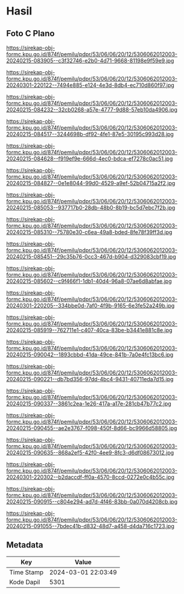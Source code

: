# Hasil

## Foto C Plano

https://sirekap-obj-formc.kpu.go.id/874f/pemilu/pdpr/53/06/06/20/12/5306062012003-20240215-083905--c3f32746-e2b0-4d71-9668-81198e9f59e9.jpg

https://sirekap-obj-formc.kpu.go.id/874f/pemilu/pdpr/53/06/06/20/12/5306062012003-20240301-220122--7494e885-e124-4e3d-8db4-ec710d860f97.jpg

https://sirekap-obj-formc.kpu.go.id/874f/pemilu/pdpr/53/06/06/20/12/5306062012003-20240215-084232--32cb0268-a57e-4777-9d88-57eb10da4906.jpg

https://sirekap-obj-formc.kpu.go.id/874f/pemilu/pdpr/53/06/06/20/12/5306062012003-20240215-084517--3244698b-df92-4fe1-87e5-30195c993d28.jpg

https://sirekap-obj-formc.kpu.go.id/874f/pemilu/pdpr/53/06/06/20/12/5306062012003-20240215-084628--f919ef9e-666d-4ec0-bdca-ef7278c0ac51.jpg

https://sirekap-obj-formc.kpu.go.id/874f/pemilu/pdpr/53/06/06/20/12/5306062012003-20240215-084827--0e1e8044-99d0-4529-a9ef-52b04715a2f2.jpg

https://sirekap-obj-formc.kpu.go.id/874f/pemilu/pdpr/53/06/06/20/12/5306062012003-20240215-085053--937717b0-28db-48b0-8b19-bc5d7ebc7f2b.jpg

https://sirekap-obj-formc.kpu.go.id/874f/pemilu/pdpr/53/06/06/20/12/5306062012003-20240215-085310--75780e30-c6ea-49a8-bded-8fe78f39ff3d.jpg

https://sirekap-obj-formc.kpu.go.id/874f/pemilu/pdpr/53/06/06/20/12/5306062012003-20240215-085451--29c35b76-0cc3-467d-b904-d329083cbf19.jpg

https://sirekap-obj-formc.kpu.go.id/874f/pemilu/pdpr/53/06/06/20/12/5306062012003-20240215-085602--c9f466f1-1db1-40d4-96a8-07ae6d8abfae.jpg

https://sirekap-obj-formc.kpu.go.id/874f/pemilu/pdpr/53/06/06/20/12/5306062012003-20240301-220205--334bbe0d-7af0-4f9b-9165-6e3fe52a249b.jpg

https://sirekap-obj-formc.kpu.go.id/874f/pemilu/pdpr/53/06/06/20/12/5306062012003-20240215-085919--762711e1-c407-40ca-83be-b3441e881c8e.jpg

https://sirekap-obj-formc.kpu.go.id/874f/pemilu/pdpr/53/06/06/20/12/5306062012003-20240215-090042--1893cbbd-41da-49ce-841b-7a0e4fc13bc6.jpg

https://sirekap-obj-formc.kpu.go.id/874f/pemilu/pdpr/53/06/06/20/12/5306062012003-20240215-090221--db7bd356-97dd-4bc4-9431-40711eda7d15.jpg

https://sirekap-obj-formc.kpu.go.id/874f/pemilu/pdpr/53/06/06/20/12/5306062012003-20240215-090337--3861c2ea-1e26-417a-a17e-281cb47b77c2.jpg

https://sirekap-obj-formc.kpu.go.id/874f/pemilu/pdpr/53/06/06/20/12/5306062012003-20240215-090455--ae2e3767-f098-450f-8d66-bc9966d58805.jpg

https://sirekap-obj-formc.kpu.go.id/874f/pemilu/pdpr/53/06/06/20/12/5306062012003-20240215-090635--868a2ef5-42f0-4ee9-8fc3-d6df08673012.jpg

https://sirekap-obj-formc.kpu.go.id/874f/pemilu/pdpr/53/06/06/20/12/5306062012003-20240301-220302--b2daccdf-ff0a-4570-8ccd-0272e0c4b55c.jpg

https://sirekap-obj-formc.kpu.go.id/874f/pemilu/pdpr/53/06/06/20/12/5306062012003-20240215-090915--c804e294-ad7d-4f46-83bb-0a070d4208cb.jpg

https://sirekap-obj-formc.kpu.go.id/874f/pemilu/pdpr/53/06/06/20/12/5306062012003-20240215-091055--7bdec41b-d832-48d7-a458-d4da716c1723.jpg


## Metadata

| Key        | Value               |
| ---------- | ------------------- |
| Time Stamp | 2024-03-01 22:03:49 |
| Kode Dapil | 5301                |



